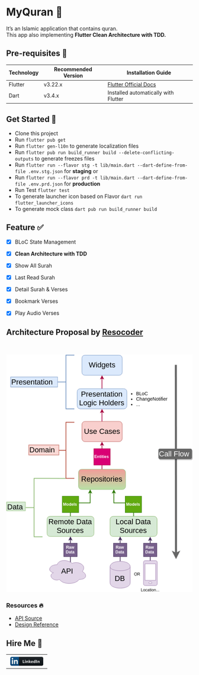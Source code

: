 # MyQuran 📱

It’s an Islamic application that contains quran.
<br>This app also implementing **Flutter Clean Architecture with TDD.**


## Pre-requisites 📐

| Technology | Recommended Version | Installation Guide                                                    |
|------------|---------------------|-----------------------------------------------------------------------|
| Flutter    | v3.22.x             | [Flutter Official Docs](https://flutter.dev/docs/get-started/install) |
| Dart       | v3.4.x              | Installed automatically with Flutter                                  |


## Get Started 🚀

- Clone this project
- Run `flutter pub get`
- Run `flutter gen-l10n` to generate localization files
- Run `flutter pub run build_runner build --delete-conflicting-outputs` to generate freezes files
- Run `flutter run --flavor stg -t lib/main.dart --dart-define-from-file .env.stg.json` for **staging** or
- Run `flutter run --flavor prd -t lib/main.dart --dart-define-from-file .env.prd.json` for **production**
- Run Test `flutter test`
- To generate launcher icon based on Flavor `dart run flutter_launcher_icons`
- To generate mock class `dart pub run build_runner build`


## Feature ✅

- [x] BLoC State Management
- [x] **Clean Architecture with TDD**
- [x] Show All Surah
- [x] Last Read Surah
- [x] Detail Surah & Verses
- [x] Bookmark Verses
- [x] Play Audio Verses


## Architecture Proposal by [Resocoder](https://github.com/ResoCoder/flutter-tdd-clean-architecture-course)

<br>

![architecture-proposal](./architecture-proposal.png)


### Resources 🔥

* [API Source](https://github.com/gadingnst/quran-api)
* [Design Reference](https://www.figma.com/community/file/966921639679380402)


## Hire Me 🤝

<table style="border:none; border-collapse:collapse; cellspacing:0; cellpadding:0">
    <tr>
        <td>
           <a href="https://www.linkedin.com/in/oki-6ba305173/" target="_blank">
              <img src="https://github.com/inisialkey/inisialkey/blob/main/assets/linkedin.svg" alt="LinkedIn" style="vertical-align:top; margin:4px" height=24>
          </a>
        </td>
    </tr>
</table>